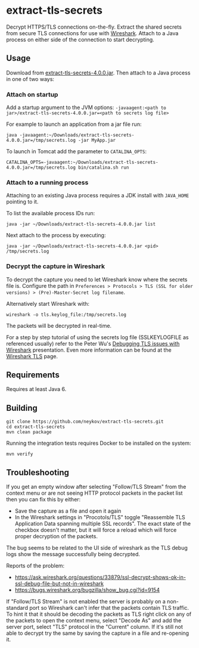 # extract-tls-secrets

Decrypt HTTPS/TLS connections on-the-fly. Extract the shared secrets from 
secure TLS connections for use with [Wireshark](https://www.wireshark.org/).
Attach to a Java process on either side of the connection to start decrypting.

## Usage

Download from [extract-tls-secrets-4.0.0.jar](https://repo1.maven.org/maven2/name/neykov/extract-tls-secrets/4.0.0/extract-tls-secrets-4.0.0.jar).
Then attach to a Java process in one of two ways:

### Attach on startup 

Add a startup argument to the JVM options: `-javaagent:<path to jar>/extract-tls-secrets-4.0.0.jar=<path to secrets log file>`

For example to launch an application from a jar file run:

```shell script
java -javaagent:~/Downloads/extract-tls-secrets-4.0.0.jar=/tmp/secrets.log -jar MyApp.jar
```

To launch in Tomcat add the parameter to `CATALINA_OPTS`:

```shell script
CATALINA_OPTS=-javaagent:~/Downloads/extract-tls-secrets-4.0.0.jar=/tmp/secrets.log bin/catalina.sh run
```

### Attach to a running process

Attaching to an existing Java process requires a JDK install with `JAVA_HOME` 
pointing to it.

To list the available process IDs run:

```
java -jar ~/Downloads/extract-tls-secrets-4.0.0.jar list
```

Next attach to the process by executing:

```
java -jar ~/Downloads/extract-tls-secrets-4.0.0.jar <pid> /tmp/secrets.log
```

### Decrypt the capture in Wireshark

To decrypt the capture you need to let Wireshark know where the secrets file is. 
Configure the path in
`Preferences > Protocols > TLS (SSL for older versions) > (Pre)-Master-Secret log filename`.

Alternatively start Wireshark with:

```
wireshark -o tls.keylog_file:/tmp/secrets.log
```

The packets will be decrypted in real-time.

For a step by step tutorial of using the secrets log file (SSLKEYLOGFILE as referenced usually)
refer to the Peter Wu's [Debugging TLS issues with Wireshark](https://lekensteyn.nl/files/wireshark-tls-debugging-sharkfest19eu.pdf)
presentation. Even more information can be found at the [Wireshark TLS](https://wiki.wireshark.org/TLS) page. 

## Requirements

Requires at least Java 6.

## Building

```
git clone https://github.com/neykov/extract-tls-secrets.git
cd extract-tls-secrets
mvn clean package
```

Running the integration tests requires Docker to be installed on the system:

```shell script
mvn verify
```

## Troubleshooting

If you get an empty window after selecting "Follow/TLS Stream" from the context menu
or are not seeing HTTP protocol packets in the packet list then you can fix this by either:
  * Save the capture as a file and open it again
  * In the Wireshark settings in "Procotols/TLS" toggle "Reassemble TLS Application Data spanning multiple SSL records".
  The exact state of the checkbox doesn't matter, but it will force a reload which will force proper decryption of the packets.

The bug seems to be related to the UI side of wireshark as the TLS debug logs show the message successfully being decrypted.

Reports of the problem:
  * https://ask.wireshark.org/questions/33879/ssl-decrypt-shows-ok-in-ssl-debug-file-but-not-in-wireshark
  * https://bugs.wireshark.org/bugzilla/show_bug.cgi?id=9154


If "Follow/TLS Stream" is not enabled the server is probably on a non-standard port so Wireshark can't infer that the 
packets contain TLS traffic. To hint it that it should be decoding the packets as TLS 
right click on any of the packets to open the context menu, select "Decode As" and add 
the server port, select "TLS" protocol in the "Current" column. If it's still not able 
to decrypt try the same by saving the capture in a file and re-opening it.
